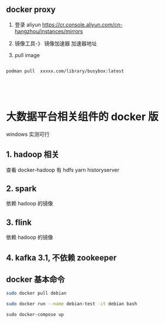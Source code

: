 

## docker proxy
1. 登录 aliyun
   https://cr.console.aliyun.com/cn-hangzhou/instances/mirrors
2. 镜像工具-》 镜像加速器
   加速器地址

3.  pull  image

```

podman pull  xxxxx.com/library/busybox:latest





```



# 大数据平台相关组件的 docker 版
windows 实测可行

## 1. hadoop 相关
查看  docker-hadoop
有 hdfs  yarn  historyserver

## 2. spark 
依赖 hadoop 的镜像

## 3. flink 
依赖 hadoop 的镜像

## 4. kafka 3.1, 不依赖 zookeeper




## docker 基本命令
```sh
sudo docker pull debian

sudo docker run --name debian-test -it debian bash

```




```
sudo docker-compose up

```